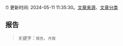 :alarm_clock: 更新时间: 2024-05-11 11:35:30。[文章来源](/README.md)、[文章分类](/TAGS.md)

## 报告


> 关键字：`报告`、`月报`



